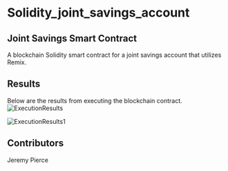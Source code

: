 # Solidity_joint_savings_account

## Joint Savings Smart Contract
A blockchain Solidity smart contract for a joint savings account that utilizes Remix.

## Results
Below are the results from executing the blockchain contract.
![ExecutionResults](https://user-images.githubusercontent.com/98198920/188526855-409f2aef-d31a-49c1-8d00-a3ff95354b2c.png)

![ExecutionResults1](https://user-images.githubusercontent.com/98198920/188526897-fd55252c-091e-4f51-8c2c-ed64ddbeb2dd.png)


## Contributors
Jeremy Pierce
